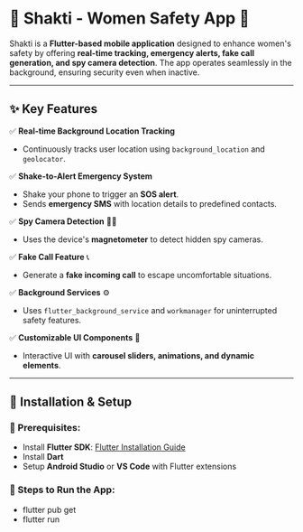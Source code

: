 # 🌸 Shakti - Women Safety App 🚨

Shakti is a **Flutter-based mobile application** designed to enhance women's safety by offering **real-time tracking, emergency alerts, fake call generation, and spy camera detection**. The app operates seamlessly in the background, ensuring security even when inactive.

---

## ✨ Key Features

✅ **Real-time Background Location Tracking**  
   - Continuously tracks user location using `background_location` and `geolocator`.  

✅ **Shake-to-Alert Emergency System**  
   - Shake your phone to trigger an **SOS alert**.  
   - Sends **emergency SMS** with location details to predefined contacts.  

✅ **Spy Camera Detection** 🕵️‍♀️  
   - Uses the device's **magnetometer** to detect hidden spy cameras.  

✅ **Fake Call Feature** 📞  
   - Generate a **fake incoming call** to escape uncomfortable situations.  

✅ **Background Services** ⚙️  
   - Uses `flutter_background_service` and `workmanager` for uninterrupted safety features.  

✅ **Customizable UI Components** 🎨  
   - Interactive UI with **carousel sliders, animations, and dynamic elements**.  

---

## 🚀 Installation & Setup

### 🔹 Prerequisites:
- Install **Flutter SDK**: [Flutter Installation Guide](https://flutter.dev/docs/get-started/install)
- Install **Dart**
- Setup **Android Studio** or **VS Code** with Flutter extensions

### 🔹 Steps to Run the App:
- flutter pub get
- flutter run

